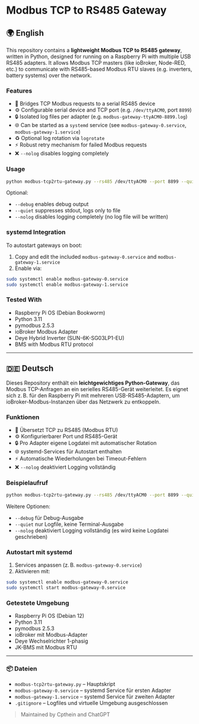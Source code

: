 # Modbus TCP to RS485 Gateway

## 🌍 English

This repository contains a **lightweight Modbus TCP to RS485 gateway**, written in Python, designed for running on a Raspberry Pi with multiple USB RS485 adapters. It allows Modbus TCP masters (like ioBroker, Node-RED, etc.) to communicate with RS485-based Modbus RTU slaves (e.g. inverters, battery systems) over the network.

### Features

* 🔌 Bridges TCP Modbus requests to a serial RS485 device
* ⚙️ Configurable serial device and TCP port (e.g. `/dev/ttyACM0`, port `8899`)
* 🔒 Isolated log files per adapter (e.g. `modbus-gateway-ttyACM0-8899.log`)
* 🌐 Can be started as a `systemd` service (see `modbus-gateway-0.service`, `modbus-gateway-1.service`)
* ♻️ Optional log rotation via `logrotate`
* ⚡ Robust retry mechanism for failed Modbus requests
* ❌ `--nolog` disables logging completely

### Usage

```bash
python modbus-tcp2rtu-gateway.py --rs485 /dev/ttyACM0 --port 8899 --quiet
```

Optional:

* `--debug` enables debug output
* `--quiet` suppresses stdout, logs only to file
* `--nolog` disables logging completely (no log file will be written)

### systemd Integration

To autostart gateways on boot:

1. Copy and edit the included `modbus-gateway-0.service` and `modbus-gateway-1.service`
2. Enable via:

```bash
sudo systemctl enable modbus-gateway-0.service
sudo systemctl enable modbus-gateway-1.service
```

### Tested With

* Raspberry Pi OS (Debian Bookworm)
* Python 3.11
* pymodbus 2.5.3
* ioBroker Modbus Adapter
* Deye Hybrid Inverter (SUN-6K-SG03LP1-EU)
* BMS with Modbus RTU protocol

---

## 🇩🇪 Deutsch

Dieses Repository enthält ein **leichtgewichtiges Python-Gateway**, das Modbus TCP-Anfragen an ein serielles RS485-Gerät weiterleitet. Es eignet sich z. B. für den Raspberry Pi mit mehreren USB-RS485-Adaptern, um ioBroker-Modbus-Instanzen über das Netzwerk zu entkoppeln.

### Funktionen

* 🔌 Übersetzt TCP zu RS485 (Modbus RTU)
* ⚙️ Konfigurierbarer Port und RS485-Gerät
* 🔒 Pro Adapter eigene Logdatei mit automatischer Rotation
* 🌐 systemd-Services für Autostart enthalten
* ⚡ Automatische Wiederholungen bei Timeout-Fehlern
* ❌ `--nolog` deaktiviert Logging vollständig

### Beispielaufruf

```bash
python modbus-tcp2rtu-gateway.py --rs485 /dev/ttyACM0 --port 8899 --quiet
```

Weitere Optionen:

* `--debug` für Debug-Ausgabe
* `--quiet` nur Logfile, keine Terminal-Ausgabe
* `--nolog` deaktiviert Logging vollständig (es wird keine Logdatei geschrieben)

### Autostart mit systemd

1. Services anpassen (z. B. `modbus-gateway-0.service`)
2. Aktivieren mit:

```bash
sudo systemctl enable modbus-gateway-0.service
sudo systemctl start modbus-gateway-0.service
```

### Getestete Umgebung

* Raspberry Pi OS (Debian 12)
* Python 3.11
* pymodbus 2.5.3
* ioBroker mit Modbus-Adapter
* Deye Wechselrichter 1-phasig
* JK-BMS mit Modbus RTU

---

### 📦 Dateien

* `modbus-tcp2rtu-gateway.py` – Hauptskript
* `modbus-gateway-0.service` – systemd Service für ersten Adapter
* `modbus-gateway-1.service` – systemd Service für zweiten Adapter
* `.gitignore` – Logfiles und virtuelle Umgebung ausgeschlossen

> Maintained by Cpthein and ChatGPT

